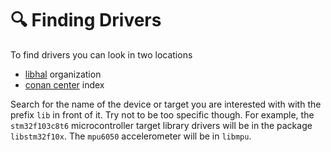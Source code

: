 # 🔍 Finding Drivers

To find drivers you can look in two locations

- [libhal](https://github.com/libhal/libhal) organization
- [conan center](https://conan.io/center/) index

Search for the name of the device or target you are interested with with the
prefix `lib` in front of it. Try not to be too specific though. For example,
the `stm32f103c8t6` microcontroller target library drivers will be in the
package `libstm32f10x`. The `mpu6050` accelerometer will be in `libmpu`.
